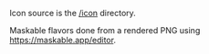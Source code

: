 Icon source is the [/icon](../../icon) directory.

Maskable flavors done from a rendered PNG using <https://maskable.app/editor>.
